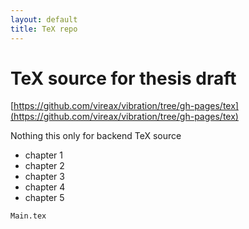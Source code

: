 ```yaml
---
layout: default
title: TeX repo
---
```


# TeX source for thesis draft #

[https://github.com/vireax/vibration/tree/gh-pages/tex](https://github.com/vireax/vibration/tree/gh-pages/tex)

Nothing this only for backend TeX source

- chapter 1
- chapter 2
- chapter 3
- chapter 4
- chapter 5

`Main.tex`
